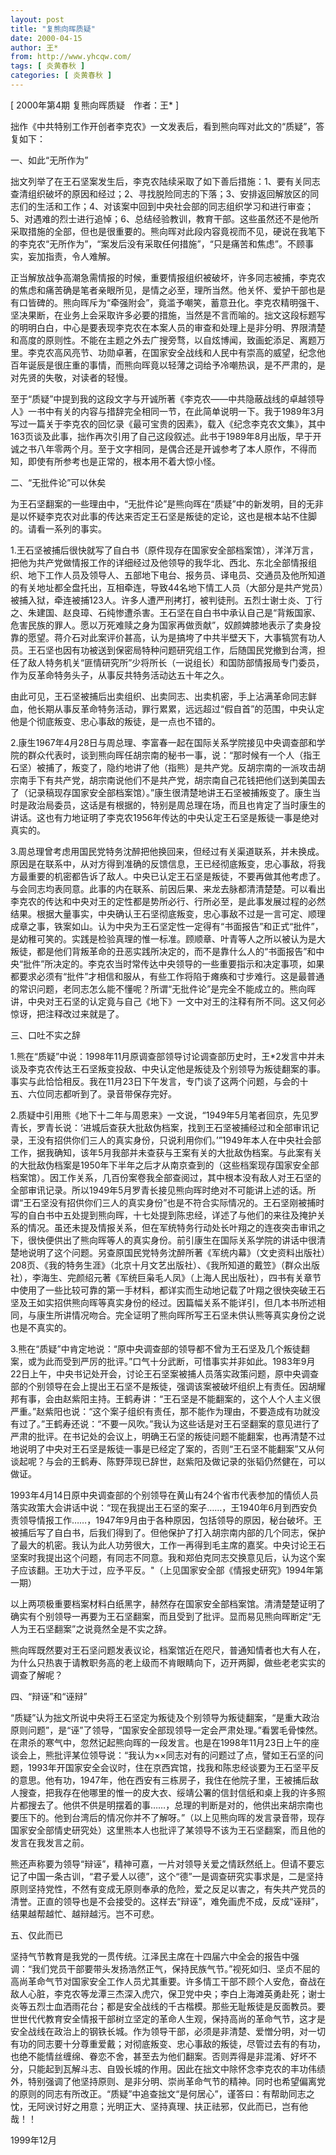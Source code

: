 ```yaml
---
layout: post
title: "复熊向晖质疑"
date: 2000-04-15
author: 王*
from: http://www.yhcqw.com/
tags: [ 炎黄春秋 ]
categories: [ 炎黄春秋 ]
---
```



[ 2000年第4期 复熊向晖质疑　作者：王* ]

拙作《中共特别工作开创者李克农》一文发表后，看到熊向晖对此文的“质疑”，答复如下：

一、如此“无所作为”


拙文列举了在王石坚案发生后，李克农陆续采取了如下善后措施：1、要有关同志查清组织破坏的原因和经过；2、寻找脱险同志的下落；3、安排返回解放区的同志们的生活和工作；4、对该案中回到中央社会部的同志组织学习和进行审查；5、对遇难的烈士进行追悼；6、总结经验教训，教育干部。这些虽然还不是他所采取措施的全部，但也是很重要的。熊向晖对此段内容竟视而不见，硬说在我笔下的李克农“无所作为”，“案发后没有采取任何措施”，“只是痛苦和焦虑”。不顾事实，妄加指责，令人难解。


正当解放战争高潮急需情报的时候，重要情报组织被破坏，许多同志被捕，李克农的焦虑和痛苦确是笔者亲眼所见，是情之必至，理所当然。他关怀、爱护干部也是有口皆碑的。熊向晖斥为“牵强附会”，竟滥予嘲笑，蓄意丑化。李克农精明强干、坚决果断，在业务上会采取许多必要的措施，当然是不言而喻的。拙文这段标题写的明明白白，中心是要表现李克农在本案人员的审查和处理上是非分明、界限清楚和高度的原则性。不能在主题之外去广搜旁骛，以自炫博闻，致画蛇添足、离题万里。李克农高风亮节、功勋卓著，在国家安全战线和人民中有崇高的威望，纪念他百年诞辰是很庄重的事情，而熊向晖竟以轻薄之词给予冷嘲热讽，是不严肃的，是对先贤的失敬，对读者的轻慢。


至于“质疑”中提到我的这段文字与开诚所著《李克农——中共隐蔽战线的卓越领导人》一书中有关的内容与措辞完全相同一节，在此简单说明一下。我于1989年3月写过一篇关于李克农的回忆录《最可宝贵的因素》，载入《纪念李克农文集》，其中163页谈及此事，拙作再次引用了自己这段叙述。此书于1989年8月出版，早于开诚之书八年零两个月。至于文字相同，是偶合还是开诚参考了本人原作，不得而知，即使有所参考也是正常的，根本用不着大惊小怪。

二、“无批件论”可以休矣


为王石坚翻案的一些理由中，“无批件论”是熊向晖在“质疑”中的新发明，目的无非是以怀疑李克农对此事的传达来否定王石坚是叛徒的定论，这也是根本站不住脚的。请看一系列的事实。


1.王石坚被捕后很快就写了自白书（原件现存在国家安全部档案馆），洋洋万言，把他为共产党做情报工作的详细经过及他领导的我华北、西北、东北全部情报组织、地下工作人员及领导人、五部地下电台、报务员、译电员、交通员及他所知道的有关地址都全盘托出，互相牵连，导致44名地下情工人员（大部分是共产党员）被捕入狱，牵连被捕123人。许多人遭严刑拷打，被判徒刑。五烈士谢士炎、丁行之、朱建国、赵良璋、石纯惨遭杀害。王石坚在自白书中承认自己是“背叛国家、危害民族的罪人。愿以万死难赎之身为国家再做贡献”，奴颜婢膝地表示了卖身投靠的愿望。蒋介石对此案评价甚高，认为是搞垮了中共半壁天下，大事犒赏有功人员。王石坚也因有功被送到保密局特种问题研究组工作，后随国民党撤到台湾，担任了敌人特务机关“匪情研究所”少将所长（一说组长）和国防部情报局专门委员，作为反革命特务头子，从事反共特务活动达五十年之久。


由此可见，王石坚被捕后出卖组织、出卖同志、出卖机密，手上沾满革命同志鲜血，他长期从事反革命特务活动，罪行累累，远远超过“假自首”的范围，中央认定他是个彻底叛变、忠心事敌的叛徒，是一点也不错的。


2.康生1967年4月28日与周总理、李富春一起在国际关系学院接见中央调查部和学院的群众代表时，谈到熊向晖任胡宗南的秘书一事，说：“那时候有一个人（指王石坚）被捕了，叛变了，隐约地讲了他（指熊）是共产党。反胡宗南的一派攻击胡宗南手下有共产党，胡宗南说他们不是共产党，胡宗南自己花钱把他们送到美国去了（记录稿现存国家安全部档案馆）。”康生很清楚地讲王石坚被捕叛变了。康生当时是政治局委员，这话是有根据的，特别是周总理在场，而且也肯定了当时康生的讲话。这也有力地证明了李克农1956年传达的中央认定王石坚是叛徒一事是绝对真实的。


3.周总理曾考虑用国民党特务沈醉把他换回来，但经过有关渠道联系，并未换成。原因是在联系中，从对方得到准确的反馈信息，王已经彻底叛变，忠心事敌，将我方最重要的机密都告诉了敌人。中央已认定王石坚是叛徒，不要再做其他考虑了。与会同志均表同意。此事的内在联系、前因后果、来龙去脉都清清楚楚。可以看出李克农的传达和中央对王的定性都是势所必行、行所必至，是此事发展过程的必然结果。根据大量事实，中央确认王石坚彻底叛变，忠心事敌不过是一言可定、顺理成章之事，铁案如山。认为中央为王石坚定性一定得有“书面报告”和正式“批件”，是幼稚可笑的。实践是检验真理的惟一标准。顾顺章、叶青等人之所以被认为是大叛徒，都是他们背叛革命的丑恶实践所决定的，而不是靠什么人的“书面报告”和中央“批件”所决定的。李克农当时常传达中央领导的一些重要指示和决定事项，如果都要求必须有“批件”才相信和服从，有些工作将陷于瘫痪和寸步难行。这是最普通的常识问题，老同志怎么能不懂呢？所谓“无批件论”是完全不能成立的。熊向晖讲，中央对王石坚的认定竟与自己《地下》一文中对王的注释有所不同。这又何必惊讶，把注释改过来就是了。

三、口吐不实之辞


1.熊在“质疑”中说：1998年11月原调查部领导讨论调查部历史时，王*2发言中并未谈及李克农传达王石坚叛变投敌、中央认定他是叛徒及个别领导为叛徒翻案的事。事实与此恰恰相反。我在11月23日下午发言，专门谈了这两个问题，与会的十五、六位同志都听到了。录音带保存完好。


2.质疑中引用熊《地下十二年与周恩来》一文说，“1949年5月笔者回京，先见罗青长，罗青长说：‘进城后查获大批敌伪档案，找到王石坚被捕经过和全部审讯记录，王没有招供你们三人的真实身份，只说利用你们。’”1949年本人在中央社会部工作，据我确知，该年5月我部并未查获与王案有关的大批敌伪档案。与此案有关的大批敌伪档案是1950年下半年之后才从南京查到的（这些档案现存国家安全部档案馆）。因工作关系，几百份案卷我全部查阅过，其中根本没有敌人对王石坚的全部审讯记录。所以1949年5月罗青长接见熊向晖时绝对不可能讲上述的话。所谓“王石坚没有招供你们三人的真实身份”也是不符合实际情况的。王石坚刚被捕时写的自白书中五处提到熊向晖，十七处提到陈忠经，详述了与他们的来往及掩护关系的情况。虽还未提及情报关系，但在军统特务行动处长叶翔之的连夜突击审讯之下，很快便供出了熊向晖等人的真实身份。前引康生在国际关系学院的讲话中很清楚地说明了这个问题。另查原国民党特务沈醉所著《军统内幕》（文史资料出版社）208页、《我的特务生涯》（北京十月文艺出版社）、《我所知道的戴笠》（群众出版社），李海生、完颜绍元著《军统巨枭毛人凤》（上海人民出版社），四书有关章节中使用了一些比较可靠的第一手材料，都详实而生动地记载了叶翔之很快突破王石坚及王如实招供熊向晖等真实身份的经过。因篇幅关系不能详引，但几本书所述相同，与康生所讲情况吻合。完全证明了熊向晖所写王石坚未供认熊等真实身份之说也是不真实的。


3.熊在“质疑”中肯定地说：“原中央调查部的领导都不曾为王石坚及几个叛徒翻案，或为此而受到严厉的批评。”口气十分武断，可惜事实并非如此。1983年9月22日上午，中央书记处开会，讨论王石坚案被捕人员落实政策问题，原中央调查部的个别领导在会上提出王石坚不是叛徒，强调该案被破坏组织上有责任。因胡耀邦有事，会由赵紫阳主持。王鹤寿讲：“王石坚是不能翻案的，这个人个人主义很严重。”赵紫阳也说：“这个案子组织有责任，那不能作为理由，不要造成有功就没有过了。”王鹤寿还说：“不要一风吹。”我认为这些话是对王石坚翻案的意见进行了严肃的批评。在书记处的会议上，明确王石坚的叛徒问题不能翻案，也再清楚不过地说明了中央对王石坚是叛徒一事是已经定了案的，否则“王石坚不能翻案”又从何谈起呢？与会的王鹤寿、陈野萍现已辞世，赵紫阳及做记录的张韬仍然健在，可以做证。


1993年4月14日原中央调查部的个别领导在黄山有24个省市代表参加的情侦人员落实政策大会讲话中说：“现在我提出王石坚的案子……，王1940年6月到西安负责领导情报工作……，1947年9月由于各种原因，包括领导的原因，秘台破坏。王被捕后写了自白书，后我们得到了。但他保护了打入胡宗南内部的几个同志，保护了最大的机密。我认为此人功劳很大，工作一再得到毛主席的嘉奖。中央讨论王石坚案时我提出这个问题，有同志不同意。我和郑伯克同志交换意见后，认为这个案子应该翻。王功大于过，应予平反。"（上见国家安全部《情报史研究》1994年第一期）


以上两项极重要档案材料白纸黑字，赫然存在国家安全部档案馆。清清楚楚证明了确实有个别领导一再要为王石坚翻案，而且受到了批评。显而易见熊向晖断定“无人为王石坚翻案”之说竟然全是不实之辞。

熊向晖既然要对王石坚问题发表议论，档案馆近在咫尺，普通知情者也大有人在，为什么只热衷于请教职务高的老上级而不肯眼睛向下，迈开两脚，做些老老实实的调查了解呢？

四、“辩诬”和“诬辩”


“质疑”认为拙文所说中央将王石坚定为叛徒及个别领导为叛徒翻案，“是重大政治原则问题”，是“诬”了领导，“国家安全部现领导一定会严肃处理。”看罢毛骨悚然。在肃杀的寒气中，忽然记起熊向晖的一段发言。也是在1998年11月23日上午的座谈会上，熊批评某位领导说：“我认为××同志对有的问题过了点，譬如王石坚的问题，1993年开国家安全会议时，住在京西宾馆，找我和陈忠经谈要为王石坚平反的意思。他有功，1947年，他在西安有三栋房子，我住在他院子里，王被捕后敌人搜查，把我存在他哪里的惟一的皮大衣、绥靖公署的信封信纸和桌上我的许多照片都搜去了。他供不供是明摆着的事……，总理的判断是对的，他供出来胡宗南也要压下的。他到台湾后的情况你并不了解呀。”（以上见熊向晖的发言录音带，现存国家安全部情史研究处）这里熊本人也批评了某领导不该为王石坚翻案，而且他的发言在我发言之前。


熊还声称要为领导“辩诬”，精神可嘉，一片对领导关爱之情跃然纸上。但请不要忘记了中国一条古训，“君子爱人以德”，这个“德”一是调查研究实事求是，二是坚持原则坚持党性，不然有变成无原则奉承的危险，爱之反足以害之，有失共产党员的清誉。正直的领导也是不会接受的。这样去“辩诬”，难免画虎不成，反成“诬辩”，结果越帮越忙、越辩越污。岂不可悲。

五、仅此而已


坚持气节教育是我党的一贯传统。江泽民主席在十四届六中全会的报告中强调：“我们党员干部要带头发扬浩然正气，保持民族气节。”视死如归、坚贞不屈的高尚革命气节对国家安全工作人员尤其重要。许多情工干部不顾个人安危，奋战在敌人心脏，李克农等龙潭三杰深入虎穴，保卫党中央；李白上海滩英勇赴死；谢士炎等五烈士血洒雨花台；都是安全战线的千古楷模。那些无耻叛徒是反面教员。要世世代代教育安全情报干部树立坚定的革命人生观，保持高尚的革命气节，这才是安全战线在政治上的钢铁长城。作为领导干部，必须是非清楚、爱憎分明，对一切有功的同志要十分尊重爱戴；对彻底叛变、忠心事敌的叛徒，尽管过去有的有功，也绝不能情丝缠绵、眷恋不舍，甚至去为他们翻案。否则弄得是非混淆、好坏不分，只能起到瓦解斗志、自毁长城的作用。因此在拙文中除怀念李克农的丰功伟绩外，特别强调了他坚持原则、是非分明、崇尚革命气节的精神。同时也希望偏离党的原则的同志有所改正。“质疑”中追查拙文“是何居心”，谨答曰：有帮助同志之忱，无阿谀讨好之用意；光明正大、坚持真理、扶正祛邪，仅此而已，岂有他哉！！

1999年12月


